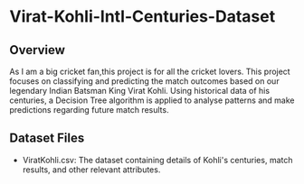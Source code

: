 # Virat-Kohli-Intl-Centuries-Dataset

## Overview
As I am a big cricket fan,this project is for all the cricket lovers. This project focuses on classifying and predicting the match outcomes based on our legendary Indian Batsman King Virat Kohli. Using historical data of his centuries, a Decision Tree algorithm is applied to analyse patterns and make predictions regarding future match results.

## Dataset Files
- ViratKohli.csv: The dataset containing details of Kohli's centuries, match results, and other relevant attributes.
